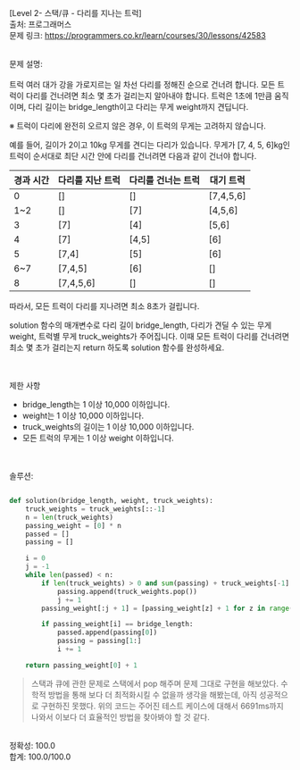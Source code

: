 [Level 2- 스택/큐 - 다리를 지나는 트럭] </br>
출처: 프로그래머스 </br>
문제 링크: <https://programmers.co.kr/learn/courses/30/lessons/42583> </br>

</br>
문제 설명:
</br>
</br>
트럭 여러 대가 강을 가로지르는 일 차선 다리를 정해진 순으로 건너려 합니다. 모든 트럭이 다리를 건너려면 최소 몇 초가 걸리는지 알아내야 합니다. 트럭은 1초에 1만큼 움직이며, 다리 길이는 bridge_length이고 다리는 무게 weight까지 견딥니다.

※ 트럭이 다리에 완전히 오르지 않은 경우, 이 트럭의 무게는 고려하지 않습니다.

예를 들어, 길이가 2이고 10kg 무게를 견디는 다리가 있습니다. 무게가 [7, 4, 5, 6]kg인 트럭이 순서대로 최단 시간 안에 다리를 건너려면 다음과 같이 건너야 합니다.</br>


|경과 시간	|다리를 지난 트럭|다리를 건너는 트럭|대기 트럭|
|--------|--------|--------|---------|
|0	|[]	|[]	|[7,4,5,6]|
|1~2	|[]	|[7]	|[4,5,6]|
|3	|[7]	|[4]	|[5,6]|
|4	|[7]	|[4,5]	|[6]|
|5	|[7,4]	|[5]	|[6]|
|6~7	|[7,4,5]	|[6]	|[]|
|8	|[7,4,5,6]	|[]	|[]|


따라서, 모든 트럭이 다리를 지나려면 최소 8초가 걸립니다.

solution 함수의 매개변수로 다리 길이 bridge_length, 다리가 견딜 수 있는 무게 weight, 트럭별 무게 truck_weights가 주어집니다. 이때 모든 트럭이 다리를 건너려면 최소 몇 초가 걸리는지 return 하도록 solution 함수를 완성하세요.

</br>
</br>
제한 사항 </br>

* bridge_length는 1 이상 10,000 이하입니다.
* weight는 1 이상 10,000 이하입니다.
* truck_weights의 길이는 1 이상 10,000 이하입니다.
* 모든 트럭의 무게는 1 이상 weight 이하입니다.

</br>
</br>
솔루션: </br>

```python

def solution(bridge_length, weight, truck_weights):
    truck_weights = truck_weights[::-1]
    n = len(truck_weights)
    passing_weight = [0] * n
    passed = []
    passing = []

    i = 0
    j = -1
    while len(passed) < n:
        if len(truck_weights) > 0 and sum(passing) + truck_weights[-1] <= weight:
            passing.append(truck_weights.pop())
            j += 1
        passing_weight[:j + 1] = [passing_weight[z] + 1 for z in range(j + 1)]

        if passing_weight[i] == bridge_length:
            passed.append(passing[0])
            passing = passing[1:]
            i += 1

    return passing_weight[0] + 1
```

> 스택과 큐에 관한 문제로 스택에서 pop 해주며 문제 그대로 구현을 해보았다. 수학적 방법을 통해 보다 더 최적화시킬 수 없을까 생각을 해봤는데, 아직 성공적으로
  구현하진 못했다. 위의 코드는 주어진 테스트 케이스에 대해서 6691ms까지 나와서 이보다 더 효율적인 방법을 찾아봐야 할 것 같다.
  
</br>
정확성: 100.0</br>
합계: 100.0/100.0


